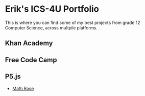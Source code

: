 # Erik's ICS-4U Portfolio

This is where you can find some of my best projects from grade 12 Computer Science, across multpile platforms.


## Khan Academy

## Free Code Camp

## P5.js
<ul>
  <li>
    <a href=" "> Math Rose </a>
  </li>
</ul>
  
